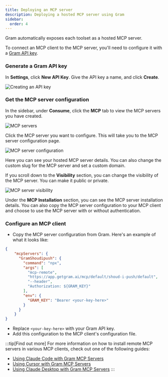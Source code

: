 ```yaml
---
title: Deploying an MCP server
description: Deploying a hosted MCP server using Gram
sidebar:
  order: 4
---
```


Gram automatically exposes each toolset as a hosted MCP server.

To connect an MCP client to the MCP server, you'll need to configure it with a [Gram API key](/concepts/api-keys).

### Generate a Gram API key

In **Settings**, click **New API Key**. Give the API key a name, and click **Create**.

![Creating an API key](/img/guides/04-adding-api-key.png)

### Get the MCP server configuration

In the sidebar, under **Consume**, click the **MCP** tab to view the MCP servers you have created.

![MCP servers](/img/guides/04-mcp-servers.png)

Click the MCP server you want to configure. This will take you to the MCP server configuration page.

![MCP server configuration](/img/guides/04-mcp-details.png)

Here you can see your hosted MCP server details. You can also change the custom slug for the MCP server and set a custom domain. 

If you scroll down to the **Visibility** section, you can change the visibility of the MCP server. You can make it public or private. 

![MCP server visibility](/img/guides/04-mcp-visibility.png)

Under the **MCP Installation** section, you can see the MCP server installation details. You can also copy the MCP server configuration to your MCP client and choose to use the MCP server with or without authentication. 

### Configure an MCP client

- Copy the MCP server configuration from Gram. Here's an example of what it looks like:

```json
{
    "mcpServers": {
      "GramShoudipush": {
        "command": "npx",
        "args": [
          "mcp-remote",
          "https://app.getgram.ai/mcp/default/shoud-i-push/default",
          "--header",
          "Authorization: ${GRAM_KEY}"
        ],
        "env": {
          "GRAM_KEY": "Bearer <your-key-here>"
        }
      }
    }
}
```

- Replace `<your-key-here>` with your Gram API key.
- Add this configuration to the MCP client's configuration file.

:::tip[Find out more]
For more information on how to install remote MCP servers in various MCP clients, check out one of the following guides:
- [Using Claude Code with Gram MCP Servers](/clients/using-claude-code-with-gram-mcp-servers)
- [Using Cursor with Gram MCP Servers](/clients/using-cursor-with-gram-mcp-servers)
- [Using Claude Desktop with Gram MCP Servers](/clients/using-claude-desktop-with-gram-mcp-servers)
:::
